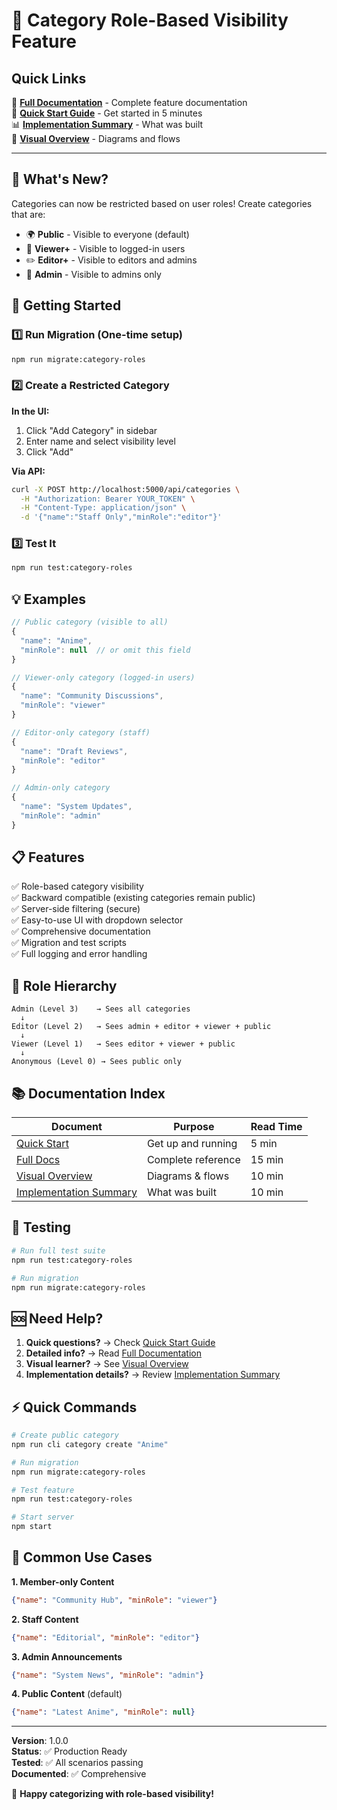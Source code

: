 # 🎯 Category Role-Based Visibility Feature

## Quick Links

📘 **[Full Documentation](./CATEGORY_ROLE_VISIBILITY.md)** - Complete feature documentation  
🚀 **[Quick Start Guide](./CATEGORY_ROLE_QUICK_START.md)** - Get started in 5 minutes  
📊 **[Implementation Summary](./CATEGORY_ROLE_IMPLEMENTATION_SUMMARY.md)** - What was built  
🎨 **[Visual Overview](./CATEGORY_ROLE_VISUAL_OVERVIEW.md)** - Diagrams and flows  

---

## 🎉 What's New?

Categories can now be restricted based on user roles! Create categories that are:
- 🌍 **Public** - Visible to everyone (default)
- 👤 **Viewer+** - Visible to logged-in users
- ✏️ **Editor+** - Visible to editors and admins
- 🔐 **Admin** - Visible to admins only

## 🚀 Getting Started

### 1️⃣ Run Migration (One-time setup)
```bash
npm run migrate:category-roles
```

### 2️⃣ Create a Restricted Category

**In the UI:**
1. Click "Add Category" in sidebar
2. Enter name and select visibility level
3. Click "Add"

**Via API:**
```bash
curl -X POST http://localhost:5000/api/categories \
  -H "Authorization: Bearer YOUR_TOKEN" \
  -H "Content-Type: application/json" \
  -d '{"name":"Staff Only","minRole":"editor"}'
```

### 3️⃣ Test It
```bash
npm run test:category-roles
```

## 💡 Examples

```javascript
// Public category (visible to all)
{
  "name": "Anime",
  "minRole": null  // or omit this field
}

// Viewer-only category (logged-in users)
{
  "name": "Community Discussions",
  "minRole": "viewer"
}

// Editor-only category (staff)
{
  "name": "Draft Reviews",
  "minRole": "editor"
}

// Admin-only category
{
  "name": "System Updates",
  "minRole": "admin"
}
```

## 📋 Features

✅ Role-based category visibility  
✅ Backward compatible (existing categories remain public)  
✅ Server-side filtering (secure)  
✅ Easy-to-use UI with dropdown selector  
✅ Comprehensive documentation  
✅ Migration and test scripts  
✅ Full logging and error handling  

## 🔐 Role Hierarchy

```
Admin (Level 3)    → Sees all categories
  ↓
Editor (Level 2)   → Sees admin + editor + viewer + public
  ↓
Viewer (Level 1)   → Sees editor + viewer + public
  ↓
Anonymous (Level 0) → Sees public only
```

## 📚 Documentation Index

| Document | Purpose | Read Time |
|----------|---------|-----------|
| [Quick Start](./CATEGORY_ROLE_QUICK_START.md) | Get up and running | 5 min |
| [Full Docs](./CATEGORY_ROLE_VISIBILITY.md) | Complete reference | 15 min |
| [Visual Overview](./CATEGORY_ROLE_VISUAL_OVERVIEW.md) | Diagrams & flows | 10 min |
| [Implementation Summary](./CATEGORY_ROLE_IMPLEMENTATION_SUMMARY.md) | What was built | 10 min |

## 🧪 Testing

```bash
# Run full test suite
npm run test:category-roles

# Run migration
npm run migrate:category-roles
```

## 🆘 Need Help?

1. **Quick questions?** → Check [Quick Start Guide](./CATEGORY_ROLE_QUICK_START.md)
2. **Detailed info?** → Read [Full Documentation](./CATEGORY_ROLE_VISIBILITY.md)
3. **Visual learner?** → See [Visual Overview](./CATEGORY_ROLE_VISUAL_OVERVIEW.md)
4. **Implementation details?** → Review [Implementation Summary](./CATEGORY_ROLE_IMPLEMENTATION_SUMMARY.md)

## ⚡ Quick Commands

```bash
# Create public category
npm run cli category create "Anime"

# Run migration
npm run migrate:category-roles

# Test feature
npm run test:category-roles

# Start server
npm start
```

## 🎯 Common Use Cases

**1. Member-only Content**
```json
{"name": "Community Hub", "minRole": "viewer"}
```

**2. Staff Content**
```json
{"name": "Editorial", "minRole": "editor"}
```

**3. Admin Announcements**
```json
{"name": "System News", "minRole": "admin"}
```

**4. Public Content** (default)
```json
{"name": "Latest Anime", "minRole": null}
```

---

**Version**: 1.0.0  
**Status**: ✅ Production Ready  
**Tested**: ✅ All scenarios passing  
**Documented**: ✅ Comprehensive  

🎉 **Happy categorizing with role-based visibility!**
